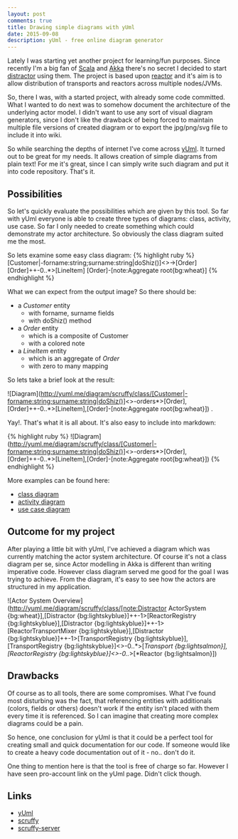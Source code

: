 ```yaml
---
layout: post
comments: true
title: Drawing simple diagrams with yUml
date: 2015-09-08
description: yUml - free online diagram generator
---
```


Lately I was starting yet another project for learning/fun purposes. Since recently I'm a big fan of 
[Scala](http://www.scala-lang.org) and [Akka](http://akka.io/) there's no secret I decided to start 
[distractor](http://github.com/gmaslowski/distractor) using them. The project is based upon [reactor](https://github.com/FutureProcessing/reactor) 
and it's aim is to allow distribution of transports and reactors across multiple nodes/JVMs.

So, there I was, with a started project, with already some code committed. What I wanted to do next was to somehow 
document the architecture of the underlying actor model. I didn't want to use any sort of visual diagram generators, since
I don't like the drawback of being forced to maintain multiple file versions of created diagram or to export the jpg/png/svg
file to include it into wiki.

So while searching the depths of internet I've come across [yUml](http://yuml.me/). It turned out to be great for my needs.
It allows creation of simple diagrams from plain text! For me it's great, since I can simply write such diagram and put 
it into code repository. That's it. 

## Possibilities
So let's quickly evaluate the possibilities which are given by this tool. So far with yUml everyone is able to create 
three types of diagrams: class, activity, use case. So far I only needed to create something which could demonstrate my 
actor architecture. So obviously the class diagram suited me the most.

So lets examine some easy class diagram:
{% highlight ruby %}
[Customer|-forname:string;surname:string|doShiz()]<>->[Order]
[Order]++-0..*>[LineItem]
[Order]-[note:Aggregate root{bg:wheat}]
{% endhighlight %}

 What we can expect from the output image? So there should be:
 
- a *Customer* entity
    - with forname, surname fields
    - with doShiz() method
- a *Order* entity
    - which is a composite of Customer
    - with a colored note
- a *LineItem* entity
    - which is an aggregate of *Order*
    - with zero to many mapping

So lets take a brief look at the result:

![Diagram](http://yuml.me/diagram/scruffy/class/[Customer|-forname:string;surname:string|doShiz()]<>-orders*>[Order],[Order]++-0..*>[LineItem],[Order]-[note:Aggregate root{bg:wheat}])
.

Yay!. That's what it is all about. It's also easy to include into markdown:

{% highlight ruby %}
![Diagram](http://yuml.me/diagram/scruffy/class/[Customer|-forname:string;surname:string|doShiz()]<>-orders*>[Order],[Order]++-0..*>[LineItem],[Order]-[note:Aggregate root{bg:wheat}])
{% endhighlight %}

 More examples can be found here:
 
- [class diagram](http://yuml.me/diagram/scruffy/class/samples)
- [activity diagram](http://yuml.me/diagram/scruffy/activity/samples)
- [use case diagram](http://yuml.me/diagram/scruffy/usecase/samples)

## Outcome for my project
After playing a little bit with yUml, I've achieved a diagram which was currently matching the actor system architecture. 
Of course it's not a class diagram per se, since Actor modelling in Akka is different than writing imperative code. However
class diagram served me good for the goal I was trying to achieve. From the diagram, it's easy to see how the actors
are structured in my application.

![Actor System Overview](http://yuml.me/diagram/scruffy/class/[note:Distractor ActorSystem {bg:wheat}],[Distractor {bg:lightskyblue}]++-1>[ReactorRegistry {bg:lightskyblue}],[Distractor {bg:lightskyblue}]++-1>[ReactorTransportMixer {bg:lightskyblue}],[Distractor {bg:lightskyblue}]++-1>[TransportRegistry {bg:lightskyblue}],[TransportRegistry {bg:lightskyblue}]<>-0..*>[*Transport {bg:lightsalmon}],[ReactorRegistry {bg:lightskyblue}]<>-0..*>[*Reactor {bg:lightsalmon}])

## Drawbacks
Of course as to all tools, there are some compromises. What I've found most disturbing was the fact, that 
referencing entities with additionals (colors, fields or others) doesn't work if the entity isn't placed with them
every time it is referenced. So I can imagine that creating more complex diagrams could be a pain.

So hence, one conclusion for yUml is that it could be a perfect tool for creating small and quick documentation for 
our code. If someone would like to create a heavy code documentation out of it - no.. don't do it.

One thing to mention here is that the tool is free of charge so far. However I have seen pro-account link on the yUml
page. Didn't click though. 

## Links
- [yUml](http://yuml.me/)
- [scruffy](https://github.com/aivarsk/scruffy)
- [scruffy-server](https://github.com/wernight/scruffy-server)
